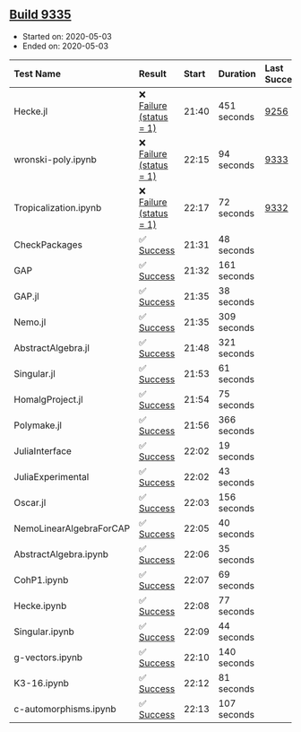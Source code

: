 ## [Build 9335](https://oscarci.mathematik.uni-kl.de/job/oscar/9335/)

* Started on: 2020-05-03
* Ended on: 2020-05-03

| Test Name    | Result | Start | Duration | Last Success | First Failure |
|:-------------|:-------|:------|:---------|:-------------|:--------------|
| Hecke.jl | ❌ [Failure (status = 1)](https://oscarci.mathematik.uni-kl.de/job/oscar/9335/artifact/logs/build-9335/Hecke.jl.log) | 21:40 | 451 seconds | [9256](https://oscarci.mathematik.uni-kl.de/job/oscar/9256/) | [9257](https://oscarci.mathematik.uni-kl.de/job/oscar/9257/) |
| wronski-poly.ipynb | ❌ [Failure (status = 1)](https://oscarci.mathematik.uni-kl.de/job/oscar/9335/artifact/logs/build-9335/wronski-poly.ipynb.log) | 22:15 | 94 seconds | [9333](https://oscarci.mathematik.uni-kl.de/job/oscar/9333/) | [9334](https://oscarci.mathematik.uni-kl.de/job/oscar/9334/) |
| Tropicalization.ipynb | ❌ [Failure (status = 1)](https://oscarci.mathematik.uni-kl.de/job/oscar/9335/artifact/logs/build-9335/Tropicalization.ipynb.log) | 22:17 | 72 seconds | [9332](https://oscarci.mathematik.uni-kl.de/job/oscar/9332/) | [9333](https://oscarci.mathematik.uni-kl.de/job/oscar/9333/) |
| CheckPackages | ✅ [Success](https://oscarci.mathematik.uni-kl.de/job/oscar/9335/artifact/logs/build-9335/CheckPackages.log) | 21:31 | 48 seconds |  |  |
| GAP | ✅ [Success](https://oscarci.mathematik.uni-kl.de/job/oscar/9335/artifact/logs/build-9335/GAP.log) | 21:32 | 161 seconds |  |  |
| GAP.jl | ✅ [Success](https://oscarci.mathematik.uni-kl.de/job/oscar/9335/artifact/logs/build-9335/GAP.jl.log) | 21:35 | 38 seconds |  |  |
| Nemo.jl | ✅ [Success](https://oscarci.mathematik.uni-kl.de/job/oscar/9335/artifact/logs/build-9335/Nemo.jl.log) | 21:35 | 309 seconds |  |  |
| AbstractAlgebra.jl | ✅ [Success](https://oscarci.mathematik.uni-kl.de/job/oscar/9335/artifact/logs/build-9335/AbstractAlgebra.jl.log) | 21:48 | 321 seconds |  |  |
| Singular.jl | ✅ [Success](https://oscarci.mathematik.uni-kl.de/job/oscar/9335/artifact/logs/build-9335/Singular.jl.log) | 21:53 | 61 seconds |  |  |
| HomalgProject.jl | ✅ [Success](https://oscarci.mathematik.uni-kl.de/job/oscar/9335/artifact/logs/build-9335/HomalgProject.jl.log) | 21:54 | 75 seconds |  |  |
| Polymake.jl | ✅ [Success](https://oscarci.mathematik.uni-kl.de/job/oscar/9335/artifact/logs/build-9335/Polymake.jl.log) | 21:56 | 366 seconds |  |  |
| JuliaInterface | ✅ [Success](https://oscarci.mathematik.uni-kl.de/job/oscar/9335/artifact/logs/build-9335/JuliaInterface.log) | 22:02 | 19 seconds |  |  |
| JuliaExperimental | ✅ [Success](https://oscarci.mathematik.uni-kl.de/job/oscar/9335/artifact/logs/build-9335/JuliaExperimental.log) | 22:02 | 43 seconds |  |  |
| Oscar.jl | ✅ [Success](https://oscarci.mathematik.uni-kl.de/job/oscar/9335/artifact/logs/build-9335/Oscar.jl.log) | 22:03 | 156 seconds |  |  |
| NemoLinearAlgebraForCAP | ✅ [Success](https://oscarci.mathematik.uni-kl.de/job/oscar/9335/artifact/logs/build-9335/NemoLinearAlgebraForCAP.log) | 22:05 | 40 seconds |  |  |
| AbstractAlgebra.ipynb | ✅ [Success](https://oscarci.mathematik.uni-kl.de/job/oscar/9335/artifact/logs/build-9335/AbstractAlgebra.ipynb.log) | 22:06 | 35 seconds |  |  |
| CohP1.ipynb | ✅ [Success](https://oscarci.mathematik.uni-kl.de/job/oscar/9335/artifact/logs/build-9335/CohP1.ipynb.log) | 22:07 | 69 seconds |  |  |
| Hecke.ipynb | ✅ [Success](https://oscarci.mathematik.uni-kl.de/job/oscar/9335/artifact/logs/build-9335/Hecke.ipynb.log) | 22:08 | 77 seconds |  |  |
| Singular.ipynb | ✅ [Success](https://oscarci.mathematik.uni-kl.de/job/oscar/9335/artifact/logs/build-9335/Singular.ipynb.log) | 22:09 | 44 seconds |  |  |
| g-vectors.ipynb | ✅ [Success](https://oscarci.mathematik.uni-kl.de/job/oscar/9335/artifact/logs/build-9335/g-vectors.ipynb.log) | 22:10 | 140 seconds |  |  |
| K3-16.ipynb | ✅ [Success](https://oscarci.mathematik.uni-kl.de/job/oscar/9335/artifact/logs/build-9335/K3-16.ipynb.log) | 22:12 | 81 seconds |  |  |
| c-automorphisms.ipynb | ✅ [Success](https://oscarci.mathematik.uni-kl.de/job/oscar/9335/artifact/logs/build-9335/c-automorphisms.ipynb.log) | 22:13 | 107 seconds |  |  |
